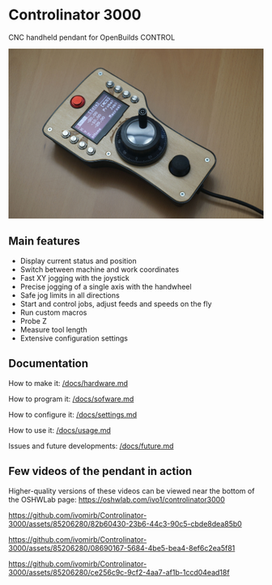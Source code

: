 # Controlinator 3000
CNC handheld pendant for OpenBuilds CONTROL

![The pendant](/assets/images/main.jpg)

## Main features

* Display current status and position
* Switch between machine and work coordinates
* Fast XY jogging with the joystick
* Precise jogging of a single axis with the handwheel
* Safe jog limits in all directions
* Start and control jobs, adjust feeds and speeds on the fly
* Run custom macros
* Probe Z
* Measure tool length
* Extensive configuration settings

## Documentation

How to make it: [/docs/hardware.md](/docs/hardware.md)

How to program it: [/docs/sofware.md](/docs/sofware.md)

How to configure it: [/docs/settings.md](/docs/settings.md)

How to use it: [/docs/usage.md](/docs/usage.md)

Issues and future developments: [/docs/future.md](/docs/future.md)

## Few videos of the pendant in action
Higher-quality versions of these videos can be viewed near the bottom of the OSHWLab page: https://oshwlab.com/ivo1/controlinator3000

https://github.com/ivomirb/Controlinator-3000/assets/85206280/82b60430-23b6-44c3-90c5-cbde8dea85b0


https://github.com/ivomirb/Controlinator-3000/assets/85206280/08690167-5684-4be5-bea4-8ef6c2ea5f81


https://github.com/ivomirb/Controlinator-3000/assets/85206280/ce256c9c-9cf2-4aa7-af1b-1ccd04ead18f

